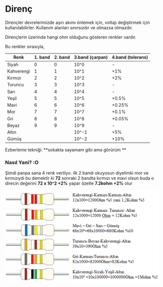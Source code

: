 # Direnç

Dirençler devrelerimizde aşırı akımı önlemek için, voltajı değiştirmek için kullanılabilirler. Kullanım alanları sınırsızdır ve olmazsa olmazdır.

Dirençlerin üzerinde hangi ohm olduğunu gösteren renkler vardır.

Bu renkler sırasıyla,

| Renk | 1. band | 2. band | 3.band (çarpan) | 4.band (tolerans) |
| -- | -- | -- | -- | -- |
| Siyah | 0 | 0 | 10^0 | - |  
| Kahverengi | 1 | 1 | 10^1 | +1% |  
| Kırmızı | 2 | 2 | 10^2 | +2% |  
| Turuncu | 3 | 3 | 10^3 | - |  
| Sarı | 4 | 4 | 10^4 | - |  
| Yeşil | 5 | 5 | 10^5 | +0.5% |  
| Mavi | 6 | 6 | 10^6 | +0.25% |  
| Mor | 7 | 7 | 10^7 | +0.1% |  
| Gri | 8 | 8 | 10^8 | +0.05% |  
| Beyaz | 9 | 9 | 10^9 | - |  
| Altın |  |  | 10^-1 | +5% |  
| Gümüş |  |  | 10^-2 | +10% |  

Ezberleme tekniği: **sokakta sayamam gibi ama görürüm **


### Nasıl Yani? :O

Şimdi panpa sana 4 renk veriliyo. ilk 2 bandı okuyosun diyelimki mor ve kırmızıydı bu demektir ki **72** sonraki 2 bandta kırmızı ve mavi olsun buda o direcin değerini **72 x 10^2 +2%** yapar özetle **7.2kohm +2%** olur


![](images/direnc.png)
